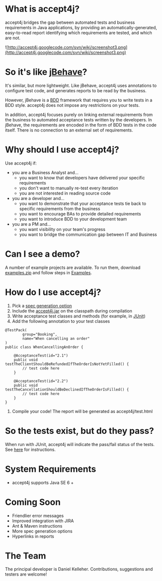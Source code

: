 # What is accept4j? #

accept4j bridges the gap between automated tests and business requirements in Java applications, by providing an automatically-generated, easy-to-read report identifying which requirements are tested, and which are not.

![http://accept4j.googlecode.com/svn/wiki/screenshot3.png](http://accept4j.googlecode.com/svn/wiki/screenshot3.png)

# So it's like [jBehave](http://jbehave.org/)? #

It's similar, but more lightweight. Like jBehave, accept4j uses annotations to configure test code, and generates reports to be read by the business.

However, jBehave is a [BDD](http://en.wikipedia.org/wiki/Behavior-driven_development) framework that requires you to write tests in a BDD style. accept4j does not impose any restrictions on your tests.

In addition, accept4j focuses purely on linking external requirements from the business to automated acceptance tests written by the developers. In jBehave, the requirements are encoded in the form of BDD tests in the code itself. There is no connection to an external set of requirements.

# Why should I use accept4j? #

Use accept4j if:
  * you are a Business Analyst and...
    * you want to know that developers have delivered your specific requirements
    * you don't want to manually re-test every iteration
    * you are not interested in reading source code
  * you are a developer and...
    * you want to demonstrate that your acceptance tests tie back to specific requirements from the business
    * you want to encourage BAs to provide detailed requirements
    * you want to introduce BDD to your development team
  * you are a PM and...
    * you want visibility on your team's progress
    * you want to bridge the communication gap between IT and Business

# Can I see a demo? #

A number of example projects are available. To run them, download [examples.zip](http://accept4j.googlecode.com/files/examples.zip) and follow steps in [Examples](Examples.md).

# How do I use accept4j? #

  1. Pick a [spec generation option](SpecGeneration.md)
  1. Include the [accept4j.jar](http://code.google.com/p/accept4j/downloads/list) on the classpath during compilation
  1. Write acceptance test classes and methods (for example, in [JUnit](http://www.junit.org/))
  1. Add the following annotation to your test classes
```
@TestPack(
        group="Booking",
        name="When cancelling an order"
)
public class WhenCancellingAnOrder {

    @AcceptanceTest(id="2.1")
    public void testTheClientShouldBeRefundedIfTheOrderIsNotYetFilled() {
        // test code here
    }

    @AcceptanceTest(id="2.2")
    public void testTheCancellationShouldBeDeclinedIfTheOrderIsFilled() {
        // test code here
    }
}
```
  1. Compile your code! The report will be generated as accept4j/test.html

# So the tests exist, but do they pass? #

When run with JUnit, accept4j will indicate the pass/fail status of the tests. See [here](RunningTheTests.md) for instructions.

# System Requirements #

  * accept4j supports Java SE 6 +

# Coming Soon #

  * Friendlier error messages
  * Improved integration with JIRA
  * Ant & Maven instructions
  * More spec generation options
  * Hyperlinks in reports

# The Team #

The principal developer is Daniel Kelleher. Contributions, suggestions and testers are welcome!